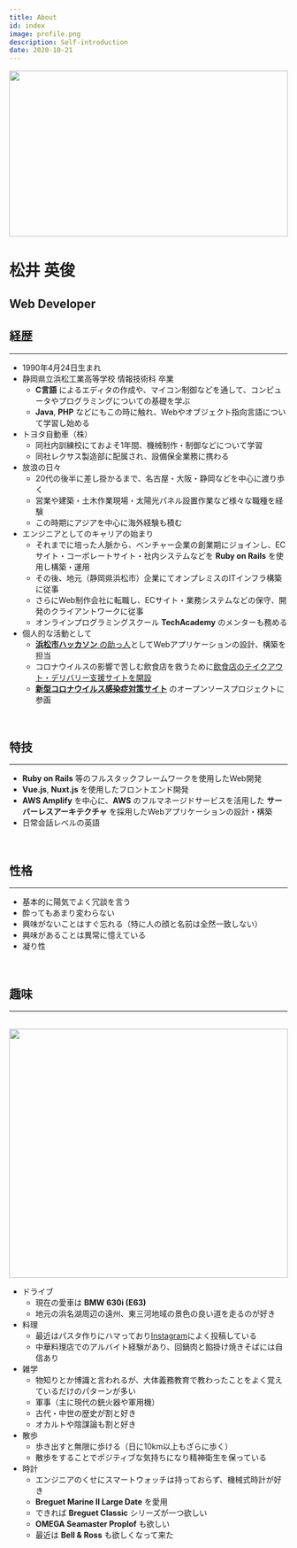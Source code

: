 ```yaml
---
title: About
id: index
image: profile.png
description: Self-introduction
date: 2020-10-21
---
```


<div class="row">
  <div class="col-xs-12 col-sm-8">
    <img
      src="/profile.png"
      width="100%"
      height="300px"
      style="object-fit:cover;"
    />
  </div>

  <div class="col-xs-12 col-sm-4">
    <h1>松井 英俊</h1>
    <h2>Web Developer</h2>
  </div>
</div>

## 経歴

***

- 1990年4月24日生まれ
- 静岡県立浜松工業高等学校 情報技術科 卒業
  - **C言語** によるエディタの作成や、マイコン制御などを通して、コンピュータやプログラミングについての基礎を学ぶ
  - **Java**, **PHP** などにもこの時に触れ、Webやオブジェクト指向言語について学習し始める
- トヨタ自動車（株）
  - 同社内訓練校にておよそ1年間、機械制作・制御などについて学習
  - 同社レクサス製造部に配属され、設備保全業務に携わる
- 放浪の日々
  - 20代の後半に差し掛かるまで、名古屋・大阪・静岡などを中心に渡り歩く
  - 営業や建築・土木作業現場・太陽光パネル設置作業など様々な職種を経験
  - この時期にアジアを中心に海外経験も積む
- エンジニアとしてのキャリアの始まり
  - それまでに培った人脈から、ベンチャー企業の創業期にジョインし、ECサイト・コーポレートサイト・社内システムなどを **Ruby on Rails** を使用し構築・運用
  - その後、地元（静岡県浜松市）企業にてオンプレミスのITインフラ構築に従事
  - さらにWeb制作会社に転職し、ECサイト・業務システムなどの保守、開発のクライアントワークに従事
  - オンラインプログラミングスクール **TechAcademy** のメンターも務める
- 個人的な活動として
  - [**浜松市ハッカソン** の助っ人](/works)としてWebアプリケーションの設計、構築を担当
  - コロナウイルスの影響で苦しむ飲食店を救うために[飲食店のテイクアウト・デリバリー支援サイトを開設](/media_coverages)
  - [**新型コロナウイルス感染症対策サイト**](https://stopcovid19.code4hamamatsu.org/) のオープンソースプロジェクトに参画

<br>

## 特技

***
- **Ruby on Rails** 等のフルスタックフレームワークを使用したWeb開発
- **Vue.js**, **Nuxt.js** を使用したフロントエンド開発
- **AWS Amplify** を中心に、**AWS** のフルマネージドサービスを活用した **サーバーレスアーキテクチャ** を採用したWebアプリケーションの設計・構築
- 日常会話レベルの英語

<br>

## 性格

***
- 基本的に陽気でよく冗談を言う
- 酔ってもあまり変わらない
- 興味がないことはすぐ忘れる（特に人の顔と名前は全然一致しない）
- 興味があることは異常に憶えている
- 凝り性

<br>

## 趣味

***

<br>

<div class="row">
  <div class="col-xs-12 col-sm-8">
    <img
      src="/hobby.png"
      width="100%"
      height="450px"
      style="object-fit:cover;"
    />
  </div>
</div>

- ドライブ
  - 現在の愛車は **BMW 630i (E63)**
  - 地元の浜名湖周辺の遠州、東三河地域の景色の良い道を走るのが好き
- 料理
  - 最近はパスタ作りにハマっており[Instagram](https://www.instagram.com/mhide0424/)によく投稿している
  - 中華料理店でのアルバイト経験があり、回鍋肉と餡掛け焼きそばには自信あり
- 雑学
  - 物知りとか博識と言われるが、大体義務教育で教わったことをよく覚えているだけのパターンが多い
  - 軍事（主に現代の銃火器や軍用機）
  - 古代・中世の歴史が割と好き
  - オカルトや陰謀論も割と好き
- 散歩
  - 歩き出すと無限に歩ける（日に10km以上もざらに歩く）
  - 散歩をすることでポジティブな気持ちになり精神衛生を保っている
- 時計
  - エンジニアのくせにスマートウォッチは持っておらず、機械式時計が好き
  - **Breguet Marine II Large Date** を愛用
  - できれば **Breguet Classic** シリーズが一つ欲しい
  - **OMEGA Seamaster Proplof** も欲しい
  - 最近は **Bell & Ross** も欲しくなって来た
